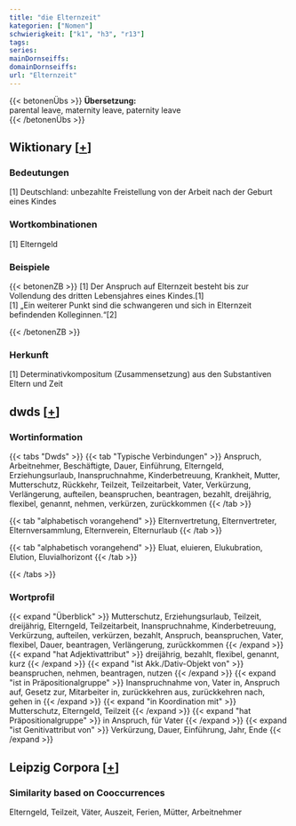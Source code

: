 ```yaml
---
title: "die Elternzeit"
kategorien: ["Nomen"]
schwierigkeit: ["k1", "h3", "r13"]
tags:
series:
mainDornseiffs:
domainDornseiffs:
url: "Elternzeit"
---
```


{{< betonenÜbs >}}
**Übersetzung:**  
parental leave, maternity leave, paternity leave  
{{< /betonenÜbs >}}

## Wiktionary [[+](https://de.wiktionary.org/wiki/Elternzeit)]

### Bedeutungen
[1] Deutschland: unbezahlte Freistellung von der Arbeit nach der Geburt eines Kindes  

### Wortkombinationen
[1] Elterngeld  

### Beispiele
{{< betonenZB >}}
[1] Der Anspruch auf Elternzeit besteht bis zur Vollendung des dritten Lebensjahres eines Kindes.[1]  
[1] „Ein weiterer Punkt sind die schwangeren und sich in Elternzeit befindenden Kolleginnen.“[2]  

{{< /betonenZB >}}
### Herkunft
[1] Determinativkompositum (Zusammensetzung) aus den Substantiven Eltern und Zeit  



## dwds [[+](https://www.dwds.de/wb/Elternzeit)]

### Wortinformation
{{< tabs "Dwds" >}}
{{< tab "Typische Verbindungen" >}}
Anspruch, Arbeitnehmer, Beschäftigte, Dauer, Einführung, Elterngeld, Erziehungsurlaub, Inanspruchnahme, Kinderbetreuung, Krankheit, Mutter, Mutterschutz, Rückkehr, Teilzeit, Teilzeitarbeit, Vater, Verkürzung, Verlängerung, aufteilen, beanspruchen, beantragen, bezahlt, dreijährig, flexibel, genannt, nehmen, verkürzen, zurückkommen
{{< /tab >}}

{{< tab "alphabetisch vorangehend" >}}
Elternvertretung, Elternvertreter, Elternversammlung, Elternverein, Elternurlaub
{{< /tab >}}

{{< tab "alphabetisch vorangehend" >}}
Eluat, eluieren, Elukubration, Elution, Eluvialhorizont
{{< /tab >}}

{{< /tabs >}}

### Wortprofil
{{< expand "Überblick" >}} Mutterschutz, Erziehungsurlaub, Teilzeit, dreijährig, Elterngeld, Teilzeitarbeit, Inanspruchnahme, Kinderbetreuung, Verkürzung, aufteilen, verkürzen, bezahlt, Anspruch, beanspruchen, Vater, flexibel, Dauer, beantragen, Verlängerung, zurückkommen {{< /expand >}}
{{< expand "hat Adjektivattribut" >}} dreijährig, bezahlt, flexibel, genannt, kurz {{< /expand >}}
{{< expand "ist Akk./Dativ-Objekt von" >}} beanspruchen, nehmen, beantragen, nutzen {{< /expand >}}
{{< expand "ist in Präpositionalgruppe" >}} Inanspruchnahme von, Vater in, Anspruch auf, Gesetz zur, Mitarbeiter in, zurückkehren aus, zurückkehren nach, gehen in {{< /expand >}}
{{< expand "in Koordination mit" >}} Mutterschutz, Elterngeld, Teilzeit {{< /expand >}}
{{< expand "hat Präpositionalgruppe" >}} in Anspruch, für Vater {{< /expand >}}
{{< expand "ist Genitivattribut von" >}} Verkürzung, Dauer, Einführung, Jahr, Ende {{< /expand >}}

## Leipzig Corpora [[+](https://corpora.uni-leipzig.de/en/res?word=Elternzeit&corpusId=deu_newscrawl-public_2018)]


### Similarity based on Cooccurrences
Elterngeld, Teilzeit, Väter, Auszeit, Ferien, Mütter, Arbeitnehmer

